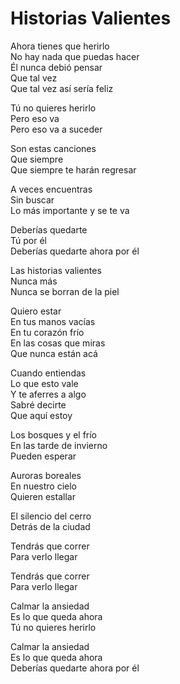 # Historias Valientes  

Ahora tienes que herirlo  
No hay nada que puedas hacer  
Él nunca debió pensar  
Que tal vez  
Que tal vez así sería feliz  

Tú no quieres herirlo  
Pero eso va  
Pero eso va a suceder  

Son estas canciones  
Que siempre  
Que siempre te harán regresar  

A veces encuentras  
Sin buscar  
Lo más importante y se te va  

Deberías quedarte  
Tú por él  
Deberías quedarte ahora por él  

Las historias valientes  
Nunca más  
Nunca se borran de la piel  

Quiero estar  
En tus manos vacías  
En tu corazón frío  
En las cosas que miras  
Que nunca están acá  

Cuando entiendas  
Lo que esto vale  
Y te aferres a algo  
Sabré decirte  
Que aquí estoy  

Los bosques y el frío  
En las tarde de invierno  
Pueden esperar  

Auroras boreales  
En nuestro cielo  
Quieren estallar  

El silencio del cerro  
Detrás de la ciudad  

Tendrás que correr  
Para verlo llegar  

Tendrás que correr  
Para verlo llegar  

Calmar la ansiedad  
Es lo que queda ahora  
Tú no quieres herirlo  

Calmar la ansiedad  
Es lo que queda ahora  
Deberías quedarte ahora por él  
